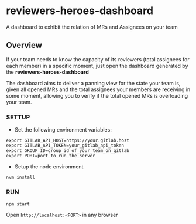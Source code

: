# reviewers-heroes-dashboard

A dashboard to exhibit the relation of MRs and Assignees on your team


## Overview

If your team needs to know the capacity of its reviewers (total assignees for each member) in a specific moment, just open the dashboard generated by the **reviewers-heroes-dashboard**

The dashboard aims to deliver a panning view for the state your team is, given all opened MRs and the total assignees your members are receiving in some moment, allowing you to verify if the total opened MRs is overloading your team.


### SETTUP

- Set the following environment variables:

```
export GITLAB_API_HOST=https://your.gitlab.host
export GITLAB_API_TOKEN=your_gitlab_api_token
export GROUP_ID=group_id_of_your_team_on_gitlab
export PORT=port_to_run_the_server
```

- Setup the node environment

```
nvm install
```

### RUN

```
npm start
```

Open `http://localhost:<PORT>` in any browser

